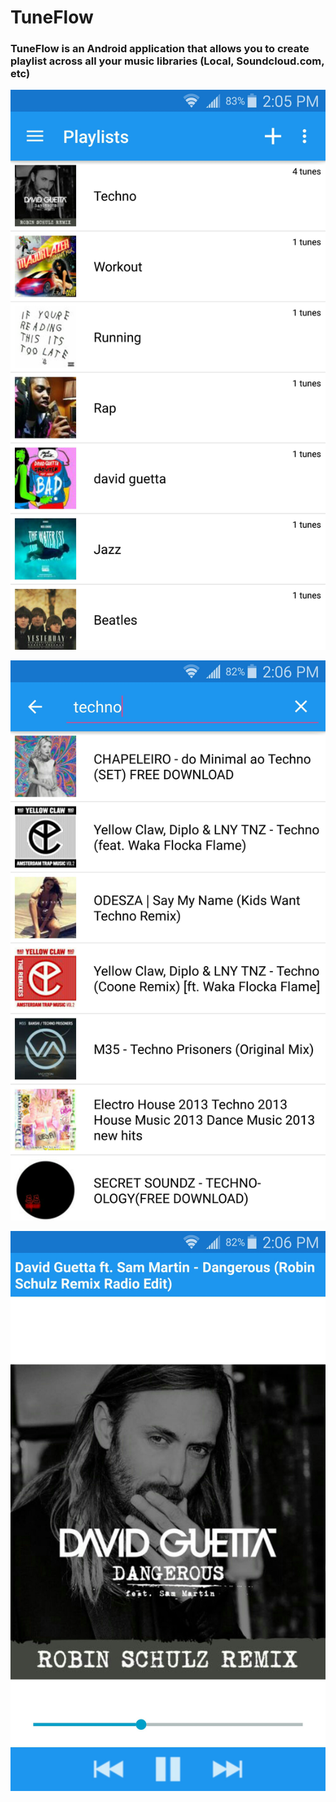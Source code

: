 # TuneFlow

### TuneFlow is an Android application that allows you to create playlist across all your music libraries (Local, Soundcloud.com, etc)


![Alt text](https://raw.githubusercontent.com/dannybit/TuneFlow/master/screenshots/Screenshot_2015-07-21-14-05-52.jpg)

![Alt text](https://raw.githubusercontent.com/dannybit/TuneFlow/master/screenshots/Screenshot_2015-07-21-14-06-25.jpg)

![Alt text](https://raw.githubusercontent.com/dannybit/TuneFlow/master/screenshots/Screenshot_2015-07-21-14-06-44.jpg)
